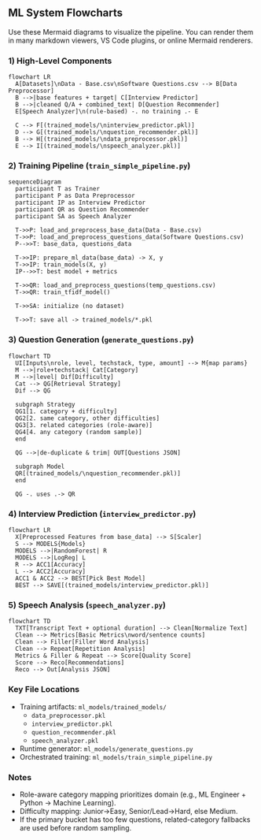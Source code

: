 ## ML System Flowcharts

Use these Mermaid diagrams to visualize the pipeline. You can render them in many markdown viewers, VS Code plugins, or online Mermaid renderers.

### 1) High-Level Components
```mermaid
flowchart LR
  A[Datasets]\nData - Base.csv\nSoftware Questions.csv --> B[Data Preprocessor]
  B -->|base features + target| C[Interview Predictor]
  B -->|cleaned Q/A + combined_text| D[Question Recommender]
  E[Speech Analyzer]\n(rule-based) -. no training .- E

  C --> F[(trained_models/\ninterview_predictor.pkl)]
  D --> G[(trained_models/\nquestion_recommender.pkl)]
  B --> H[(trained_models/\ndata_preprocessor.pkl)]
  E --> I[(trained_models/\nspeech_analyzer.pkl)]
```

### 2) Training Pipeline (`train_simple_pipeline.py`)
```mermaid
sequenceDiagram
  participant T as Trainer
  participant P as Data Preprocessor
  participant IP as Interview Predictor
  participant QR as Question Recommender
  participant SA as Speech Analyzer

  T->>P: load_and_preprocess_base_data(Data - Base.csv)
  T->>P: load_and_preprocess_questions_data(Software Questions.csv)
  P-->>T: base_data, questions_data

  T->>IP: prepare_ml_data(base_data) -> X, y
  T->>IP: train_models(X, y)
  IP-->>T: best model + metrics

  T->>QR: load_and_preprocess_questions(temp_questions.csv)
  T->>QR: train_tfidf_model()

  T->>SA: initialize (no dataset)

  T->>T: save all -> trained_models/*.pkl
```

### 3) Question Generation (`generate_questions.py`)
```mermaid
flowchart TD
  UI[Inputs\nrole, level, techstack, type, amount] --> M{map params}
  M -->|role+techstack| Cat[Category]
  M -->|level| Dif[Difficulty]
  Cat --> QG[Retrieval Strategy]
  Dif --> QG

  subgraph Strategy
  QG1[1. category + difficulty]
  QG2[2. same category, other difficulties]
  QG3[3. related categories (role-aware)]
  QG4[4. any category (random sample)]
  end

  QG -->|de-duplicate & trim| OUT[Questions JSON]

  subgraph Model
  QR[(trained_models/\nquestion_recommender.pkl)]
  end

  QG -. uses .-> QR
```

### 4) Interview Prediction (`interview_predictor.py`)
```mermaid
flowchart LR
  X[Preprocessed Features from base_data] --> S[Scaler]
  S --> MODELS{Models}
  MODELS -->|RandomForest| R
  MODELS -->|LogReg| L
  R --> ACC1[Accuracy]
  L --> ACC2[Accuracy]
  ACC1 & ACC2 --> BEST[Pick Best Model]
  BEST --> SAVE[(trained_models/interview_predictor.pkl)]
```

### 5) Speech Analysis (`speech_analyzer.py`)
```mermaid
flowchart TD
  TXT[Transcript Text + optional duration] --> Clean[Normalize Text]
  Clean --> Metrics[Basic Metrics\nword/sentence counts]
  Clean --> Filler[Filler Word Analysis]
  Clean --> Repeat[Repetition Analysis]
  Metrics & Filler & Repeat --> Score[Quality Score]
  Score --> Reco[Recommendations]
  Reco --> Out[Analysis JSON]
```

### Key File Locations
- Training artifacts: `ml_models/trained_models/`
  - `data_preprocessor.pkl`
  - `interview_predictor.pkl`
  - `question_recommender.pkl`
  - `speech_analyzer.pkl`
- Runtime generator: `ml_models/generate_questions.py`
- Orchestrated training: `ml_models/train_simple_pipeline.py`

### Notes
- Role-aware category mapping prioritizes domain (e.g., ML Engineer + Python → Machine Learning).
- Difficulty mapping: Junior→Easy, Senior/Lead→Hard, else Medium.
- If the primary bucket has too few questions, related-category fallbacks are used before random sampling.


